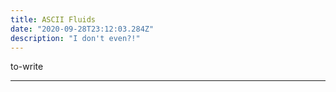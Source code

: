 ```yaml
---
title: ASCII Fluids
date: "2020-09-28T23:12:03.284Z"
description: "I don't even?!"
---
```


to-write

---
